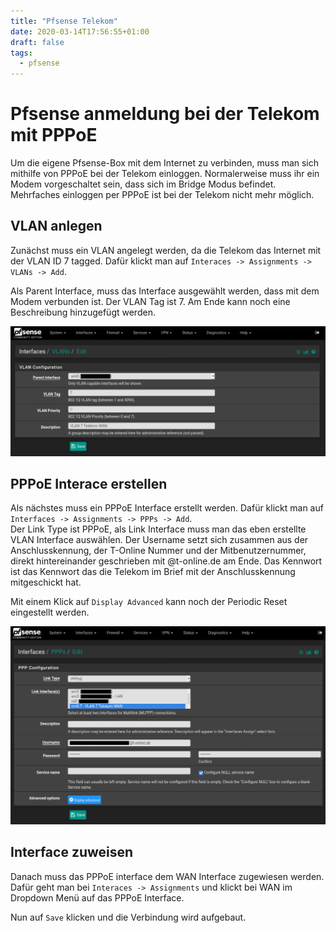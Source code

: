 ```yaml
---
title: "Pfsense Telekom"
date: 2020-03-14T17:56:55+01:00
draft: false
tags:
  - pfsense
---
```


# Pfsense anmeldung bei der Telekom mit PPPoE

Um die eigene Pfsense-Box mit dem Internet zu verbinden, muss man sich
mithilfe von PPPoE bei der Telekom einloggen. Normalerweise muss ihr ein
Modem vorgeschaltet sein, dass sich im Bridge Modus befindet. Mehrfaches
einloggen per PPPoE ist bei der Telekom nicht mehr möglich.

## VLAN anlegen

Zunächst muss ein VLAN angelegt werden, da die Telekom das Internet mit
der VLAN ID 7 tagged. Dafür klickt man auf
`Interaces -> Assignments -> VLANs -> Add`.

Als Parent Interface, muss das Interface ausgewählt werden, dass mit dem
Modem verbunden ist. Der VLAN Tag ist 7. Am Ende kann noch eine
Beschreibung hinzugefügt werden.

![VLAN Erstellung](/static/vlan.png)

## PPPoE Interace erstellen

Als nächstes muss ein PPPoE Interface erstellt werden. Dafür klickt man
auf `Interfaces -> Assignments -> PPPs -> Add`.\
Der Link Type ist PPPoE, als Link Interface muss man das eben erstellte
VLAN Interface auswählen. Der Username setzt sich zusammen aus der
Anschlusskennung, der T-Online Nummer und der Mitbenutzernummer, direkt
hintereinander geschrieben mit \@t-online.de am Ende. Das Kennwort ist
das Kennwort das die Telekom im Brief mit der Anschlusskennung
mitgeschickt hat.

Mit einem Klick auf `Display Advanced` kann noch der Periodic Reset
eingestellt werden.

![PPPoE Erstellung](/static/pppoe.png)

## Interface zuweisen

Danach muss das PPPoE interface dem WAN Interface zugewiesen werden.
Dafür geht man bei `Interaces -> Assignments` und klickt bei WAN im
Dropdown Menü auf das PPPoE Interface.

Nun auf `Save` klicken und die Verbindung wird aufgebaut.
